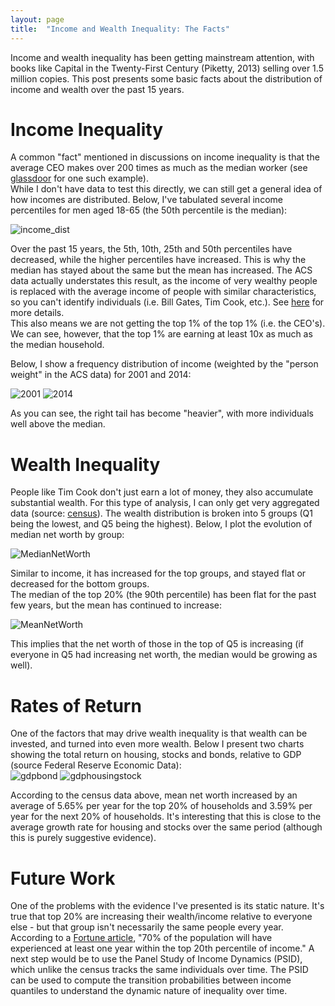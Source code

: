 ```yaml
---
layout: page
title:  "Income and Wealth Inequality: The Facts"
---
```


Income and wealth inequality has been getting mainstream attention, with books like Capital in the Twenty-First Century (Piketty, 2013) selling over 1.5 million copies. This post presents some basic facts about the distribution of income and wealth over the past 15 years.

# Income Inequality

A common "fact" mentioned in discussions on income inequality is that the average CEO makes over 200 times as much as the median worker (see <a href="https://www.glassdoor.com/research/ceo-pay-ratio/">glassdoor</a> for one such example). <br />
While I don't have data to test this directly, we can still get a general idea of how incomes are distributed.  Below, I've tabulated several income percentiles for men aged 18-65 (the 50th percentile is the median):

![income_dist](/Post_Images/7_24_2016/income_dist.PNG)

Over the past 15 years, the 5th, 10th, 25th and 50th percentiles have decreased, while the higher percentiles have increased.  This is why the median has stayed about the same but the mean has increased.  The ACS data actually understates this result, as the income of very wealthy people is replaced with the average income of people with similar characteristics, so you can't identify individuals (i.e. Bill Gates, Tim Cook, etc.).  See <a href="https://cps.ipums.org/cps/topcodes_tables.shtml">here</a> for more details.  <br />
This also means we are not getting the top 1% of the top 1% (i.e. the CEO's).  We can see, however, that the top 1% are earning at least 10x as much as the median household. <br />

Below, I show a frequency distribution of income (weighted by  the "person weight" in the ACS data) for 2001 and 2014:

![2001](/Post_Images/7_24_2016/2001.png)
![2014](/Post_Images/7_24_2016/2014.png)

As you can see, the right tail has become "heavier", with more individuals well above the median.

# Wealth Inequality

People like Tim Cook don't just earn a lot of money, they also accumulate substantial wealth.  For this type of analysis, I can only get very aggregated data (source: <a href="http://www.census.gov/people/wealth/data/disttables.html">census</a>).  The wealth distribution is broken into 5 groups (Q1 being the lowest, and Q5 being the highest).  Below, I plot the evolution of median net worth by group:

![MedianNetWorth](/Post_Images/7_24_2016/MedianNetWorth.PNG)

Similar to income, it has increased for the top groups, and stayed flat or decreased for the bottom groups.  <br />
The median of the top 20% (the 90th percentile) has been flat for the past few years, but the mean has continued to increase:

![MeanNetWorth](/Post_Images/7_24_2016/MeanNetWorth.PNG)

This implies that the net worth of those in the top of Q5 is increasing (if everyone in Q5 had increasing net worth, the median would be growing as well).

# Rates of Return

One of the factors that may drive wealth inequality is that wealth can be invested, and turned into even more wealth.  Below I present two charts showing the total return on housing, stocks and bonds, relative to GDP (source Federal Reserve Economic Data): <br />
![gdpbond](/Post_Images/7_24_2016/gdpbond.png)
![gdphousingstock](/Post_Images/7_24_2016/gdphousingstock.png)

According to the census data above, mean net worth increased by an average of 5.65% per year for the top 20% of households and 3.59% per year for the next 20% of households.  It's interesting that this is close to the average growth rate for housing and stocks over the same period (although this is purely suggestive evidence).

# Future Work

One of the problems with the evidence I've presented is its static nature.  It's true that top 20% are increasing their wealth/income relative to everyone else - but that group isn't necessarily the same people every year.  <br />
According to a <a href="http://fortune.com/2015/03/02/economic-inequality-myth-1-percent-wealth/">Fortune article</a>, "70% of the population will have experienced at least one year within the top 20th percentile of income."  A next step would be to use the Panel Study of Income Dynamics (PSID), which unlike the census tracks the same individuals over time.  The PSID can be used to compute the transition probabilities between income quantiles to understand the dynamic nature of inequality over time.
